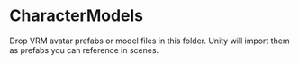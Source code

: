 # CharacterModels

Drop VRM avatar prefabs or model files in this folder. Unity will import them
as prefabs you can reference in scenes.
